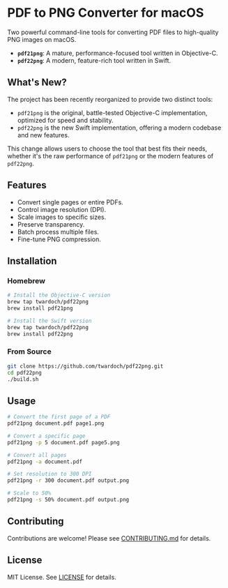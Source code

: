 # PDF to PNG Converter for macOS

Two powerful command-line tools for converting PDF files to high-quality PNG images on macOS.

- **`pdf21png`**: A mature, performance-focused tool written in Objective-C.
- **`pdf22png`**: A modern, feature-rich tool written in Swift.

## What's New?

The project has been recently reorganized to provide two distinct tools:

- `pdf21png` is the original, battle-tested Objective-C implementation, optimized for speed and stability.
- `pdf22png` is the new Swift implementation, offering a modern codebase and new features.

This change allows users to choose the tool that best fits their needs, whether it's the raw performance of `pdf21png` or the modern features of `pdf22png`.

## Features

- Convert single pages or entire PDFs.
- Control image resolution (DPI).
- Scale images to specific sizes.
- Preserve transparency.
- Batch process multiple files.
- Fine-tune PNG compression.

## Installation

### Homebrew

```bash
# Install the Objective-C version
brew tap twardoch/pdf22png
brew install pdf21png

# Install the Swift version
brew tap twardoch/pdf22png
brew install pdf22png
```

### From Source

```bash
git clone https://github.com/twardoch/pdf22png.git
cd pdf22png
./build.sh
```

## Usage

```bash
# Convert the first page of a PDF
pdf21png document.pdf page1.png

# Convert a specific page
pdf21png -p 5 document.pdf page5.png

# Convert all pages
pdf21png -a document.pdf

# Set resolution to 300 DPI
pdf21png -r 300 document.pdf output.png

# Scale to 50%
pdf21png -s 50% document.pdf output.png
```

## Contributing

Contributions are welcome! Please see [CONTRIBUTING.md](CONTRIBUTING.md) for details.

## License

MIT License. See [LICENSE](LICENSE) for details.
